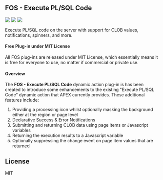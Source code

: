 

## FOS - Execute PL/SQL Code

![](https://img.shields.io/badge/Plug--in_Type-Dynamic_Action-orange.svg) ![](https://img.shields.io/badge/APEX-19.2-success.svg) ![](https://img.shields.io/badge/APEX-20.1-success.svg)

Execute PL/SQL code on the server with support for CLOB values, notifications, spinners, and more.
<h4>Free Plug-in under MIT License</h4>
<p>
All FOS plug-ins are released under MIT License, which essentially means it is free for everyone to use, no matter if commercial or private use.
</p>
<h4>Overview</h4>
<p>The <strong>FOS - Execute PL/SQL Code</strong> dynamic action plug-in is has been created to introduce some enhancements to the existing "Execute PL/SQL Code" dynamic action that APEX currently provides. These additional features include:
</p>
<ol>
<li>Providing a processing icon whilst optionally masking the background either at the region or page level</li>
<li>Declarative Success & Error Notifications</li>
<li>Submitting and returning CLOB data using page items or Javascript variables</li>
<li>Returning the execution results to a Javascript variable</li>
<li>Optionally suppressing the change event on page item values that are returned</li>
</ol>

## License

MIT



